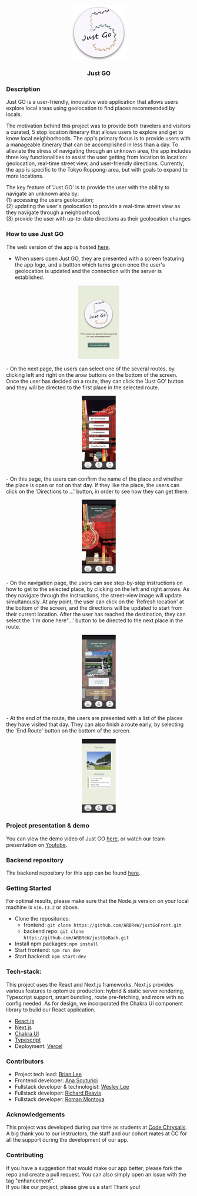 <br />
<div align="center">
  <a href="https://github.com/ARBReW/justGoFront">
    <img src="public/logo.png" alt="Logo" width="150" height="150">
  </a>
<h3 align="center">Just GO</h3>
</div>

### Description

Just GO is a user-friendly, innovative web application that allows users explore local areas using geolocation to find places recommended by locals.  
  
The motivation behind this project was to provide both travelers and visitors a curated, 5 stop location itinerary that allows users to explore and get to know local neighborhoods. The app's primary focus is to provide users with a manageable itinerary that can be accomplished in less than a day. To alleviate the stress of navigating through an unknown area, the app includes three key functionalities to assist the user getting from location to location: geolocation, real-time street view, and user-friendly directions.   Currently, the app is specific to the Tokyo Roppongi area, but with goals to expand to more locations.   

The key feature of 'Just GO' is to provide the user with the ability to navigate an unknown area by:  
(1) accessing the users geolocation;  
(2) updating the user's geolocation to provide a real-time street view as they navigate through a neighborhood;  
(3) provide the user with up-to-date directions as their geolocation changes

### How to use Just GO
The web version of the app is hosted [here](https://justgo-cc24.herokuapp.com/).  

- When users open Just GO, they are presented with a screen featuring the app logo, and a buttton which turns green once the user's geolocation is updated and the connection with the server is established.  
<p align="center"> 
<a href=""><img src="./images/image5.png" alt="login-page" height="200px" margin="auto"></a>  
</p>
- On the next page, the users can select one of the several routes, by clicking left and right on the arow buttons on the bottom of the screen. Once the user has decided on a route, they can click the 'Just GO' button and they will be directed to the first place in the selected route. 
<p align="center">  
<a href=""><img src="./images/image1.png" alt="route-page" height="200px" margin="auto"></a>  
</p>
- On this page, the users can confirm the name of the place and whether the place is open or not on that day. If they like the place, the users can click on the 'Directions to ...' button, in order to see how they can get there.  
<p align="center">   
<a href=""><img src="./images/image3.png" alt="place-page" height="200px" margin="auto"></a>
</p>
-  On the navigation page, the users can see step-by-step instructions on how to get to the selected place, by clicking on the left and right arrows. As they navigate through the instructions, the street-view image will update simultanously. At any point, the user can click on the 'Refresh location' at the bottom of the screen, and the directions will be updated to start from their current location.  
After the user has reached the destination, they can select the 'I'm done here"...' button to be directed to the next place in the route.
<p align="center">   
<a href=""><img src="./images/image4.png" alt="nav-page" height="200px" margin="auto"></a>  
</p>
- At the end of the route, the users are presented with a list of the places they have visited that day. They can also finish a route early, by selecting the 'End Route' button on the bottom of the screen.
<p align="center">   
<a href=""><img src="./images/image2.png" alt="trip-history" height="200px" margin="auto">
</p>
</a>

### Project presentation & demo
You can view the demo video of Just GO [here](https://drive.google.com/file/d/1zrjiTqp_OldZtjQuSNOt6gLw8gG0nzfT/view?usp=sharing),
or watch our team presentation on [Youtube](https://youtu.be/iNLA8MqJN6A?t=556).

### Backend repository
The backend repository for this app can be found [here](https://github.com/ARBReW/justGoBack).  

### Getting Started 
For optimal results, please make sure that the Node.js version on your local machine is `v16.13.2` or above.  

- Clone the repositories:  
    - frontend:  ```git clone https://github.com/ARBReW/justGoFront.git```
    - backend repo:  ```git clone https://github.com/ARBReW/justGoBack.git```
- Install npm packages: `npm install`
- Start frontend:  `npm run dev`
- Start backend: `npm start:dev`

### Tech-stack:

This project uses the React and Next.js frameworks. Next.js provides various features to optomize production: hybrid & static server rendering, Typescript support, smart bundling, route pre-fetching, and more with no config needed. As for design, we incorporated the Chakra UI component library to build our React application.   

- [React.js](https://reactjs.org/) 
- [Next.js](https://nextjs.org/)
- [Chakra UI](https://chakra-ui.com/)
- [Typescript](https://www.typescriptlang.org/)
- Deployment: [Vercel](https://vercel.com/)

### Contributors
- Project tech lead: [Brian Lee](https://github.com/brianlee9090)
- Frontend developer: [Ana Scuturici](https://github.com/AnaScuturici)
- Fullstack developer & technologist: [Wesley Lee](https://github.com/leewes5928)
- Fullstack developer: [Richard Beavis](https://github.com/richardpbCC)
- Fullstack developer: [Roman Montoya](https://github.com/Roman4u)

### Acknowledgements
This project was developed during our time as students at [Code Chrysalis](https://www.codechrysalis.io/).  
A big thank you to our instructors, the staff and our cohort mates at CC for all the support during the development of our app.  

### Contributing  
If you have a suggestion that would make our app better, please fork the repo and create a pull request. You can also simply open an issue with the tag "enhancement".  
If you like our project, please give us a star! Thank you!
